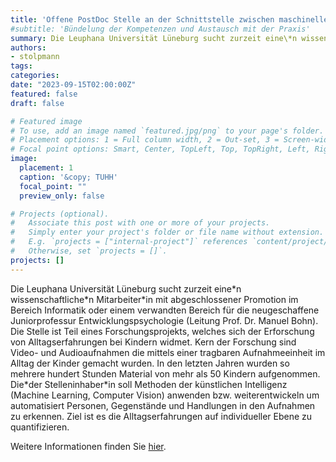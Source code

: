 ```yaml
---
title: 'Offene PostDoc Stelle an der Schnittstelle zwischen maschinellem Lernen und Entwicklungspsychologie an der Leuphana Universität Lüneburg'
#subtitle: 'Bündelung der Kompetenzen und Austausch mit der Praxis'
summary: Die Leuphana Universität Lüneburg sucht zurzeit eine\*n wissenschaftliche\*n Mitarbeiter\*in mit abgeschlossener Promotion im Bereich Informatik oder einem verwandten Bereich für die neugeschaffene Juniorprofessur Entwicklungspsychologie (Leitung Prof. Dr. Manuel Bohn).
authors:
- stolpmann
tags:
categories:
date: "2023-09-15T02:00:00Z"
featured: false
draft: false

# Featured image
# To use, add an image named `featured.jpg/png` to your page's folder.
# Placement options: 1 = Full column width, 2 = Out-set, 3 = Screen-width
# Focal point options: Smart, Center, TopLeft, Top, TopRight, Left, Right, BottomLeft, Bottom, BottomRight
image:
  placement: 1
  caption: '&copy; TUHH'
  focal_point: ""
  preview_only: false

# Projects (optional).
#   Associate this post with one or more of your projects.
#   Simply enter your project's folder or file name without extension.
#   E.g. `projects = ["internal-project"]` references `content/project/deep-learning/index.md`.
#   Otherwise, set `projects = []`.
projects: []
---
```


Die Leuphana Universität Lüneburg sucht zurzeit eine\*n wissenschaftliche\*n Mitarbeiter\*in mit abgeschlossener Promotion im Bereich Informatik oder einem verwandten Bereich für die neugeschaffene Juniorprofessur Entwicklungspsychologie (Leitung Prof. Dr. Manuel Bohn). Die Stelle ist Teil eines Forschungsprojekts, welches sich der Erforschung von Alltagserfahrungen bei Kindern widmet. Kern der Forschung sind Video- und Audioaufnahmen die mittels einer tragbaren Aufnahmeeinheit im Alltag der Kinder gemacht wurden. In den letzten Jahren wurden so mehrere hundert Stunden Material von mehr als 50 Kindern aufgenommen. Die\*der Stelleninhaber\*in soll Methoden der künstlichen Intelligenz (Machine Learning, Computer Vision) anwenden bzw. weiterentwickeln um automatisiert Personen, Gegenstände und Handlungen in den Aufnahmen zu erkennen. Ziel ist es die Alltagserfahrungen auf individueller Ebene zu quantifizieren.

Weitere Informationen finden Sie [hier](https://www.leuphana.de/universitaet/jobs-und-karriere/forschung-lehre/ansicht-forschung-lehre/2023/09/14/wissenschaftlicher-mitarbeiterin-postdoc-entwicklungspsychologie.html).
